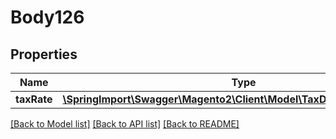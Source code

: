 # Body126

## Properties
Name | Type | Description | Notes
------------ | ------------- | ------------- | -------------
**taxRate** | [**\SpringImport\Swagger\Magento2\Client\Model\TaxDataTaxRateInterface**](TaxDataTaxRateInterface.md) |  | 

[[Back to Model list]](../README.md#documentation-for-models) [[Back to API list]](../README.md#documentation-for-api-endpoints) [[Back to README]](../README.md)


